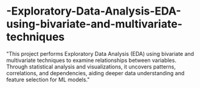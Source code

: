 # -Exploratory-Data-Analysis-EDA-using-bivariate-and-multivariate-techniques
"This project performs Exploratory Data Analysis (EDA) using bivariate and multivariate techniques to examine relationships between variables. Through statistical analysis and visualizations, it uncovers patterns, correlations, and dependencies, aiding deeper data understanding and feature selection for ML models."
